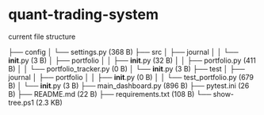 # quant-trading-system

current file structure 

├── config
│   └── settings.py (368 B)
├── src
│   ├── journal
│   │   └── __init__.py (3 B)
│   ├── portfolio
│   │   ├── __init__.py (32 B)
│   │   ├── portfolio.py (411 B)
│   │   └── portfolio_tracker.py (0 B)
│   └── __init__.py (3 B)
├── test
│   ├── journal
│   ├── portfolio
│   │   ├── __init__.py (0 B)
│   │   └── test_portfolio.py (679 B)
│   └── __init__.py (3 B)
├── main_dashboard.py (896 B)
├── pytest.ini (26 B)
├── README.md (22 B)
├── requirements.txt (108 B)
└── show-tree.ps1 (2.3 KB)